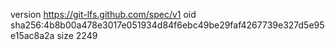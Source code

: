 version https://git-lfs.github.com/spec/v1
oid sha256:4b8b00a478e3017e051934d84f6ebc49be29faf4267739e327d5e95e15ac8a2a
size 2249
